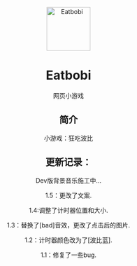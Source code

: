 <p align="center">
  <a href="https://zhang-sir06.github.io/Eatbobi/"><img src="https://github.com/zhang-sir06/Eatbobi/blob/5e4c1ba13073d0b80a11ee5f989a2601ecd1f0cf/static/image/ClickAfter.png?raw=true" width="100" height="100" alt="Eatbobi"></a>

</p>
<div align="center">

# Eatbobi

 网页小游戏 

## 简介

小游戏：狂吃波比

## 更新记录：
</p>
Dev版背景音乐施工中…
</p>
1.5：更改了文案.
</p>
1.4:调整了计时器位置和大小.
</p>
1.3：替换了[bad]音效，更改了点击后的图片.
</p>
1.2：计时器颜色改为了[波比蓝].
</p>
1.1：修复了一些bug.
</p>
